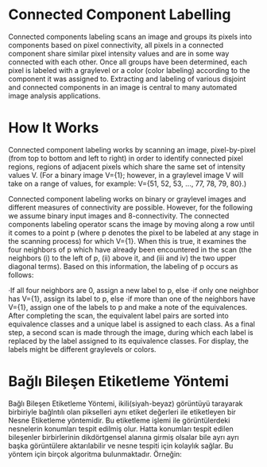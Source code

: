 # Connected Component Labelling

Connected components labeling scans an image and groups its pixels into components based on pixel connectivity, all pixels in a connected component share similar pixel intensity values and are in some way connected with each other. Once all groups have been determined, each pixel is labeled with a graylevel or a color (color labeling) according to the component it was assigned to.
Extracting and labeling of various disjoint and connected components in an image is central to many automated image analysis applications.

# How It Works

Connected component labeling works by scanning an image, pixel-by-pixel (from top to bottom and left to right) in order to identify connected pixel regions, regions of adjacent pixels which share the same set of intensity values V. (For a binary image V={1}; however, in a graylevel image V will take on a range of values, for example: V={51, 52, 53, ..., 77, 78, 79, 80}.)

Connected component labeling works on binary or graylevel images and different measures of connectivity are possible. However, for the following we assume binary input images and 8-connectivity. The connected components labeling operator scans the image by moving along a row until it comes to a point p (where p denotes the pixel to be labeled at any stage in the scanning process) for which V={1}. When this is true, it examines the four neighbors of p which have already been encountered in the scan (the neighbors (i) to the left of p, (ii) above it, and (iii and iv) the two upper diagonal terms). Based on this information, the labeling of p occurs as follows:

·If all four neighbors are 0, assign a new label to p, else
·if only one neighbor has V={1}, assign its label to p, else
·if more than one of the neighbors have V={1}, assign one of the labels to p and make a note of the equivalences.
After completing the scan, the equivalent label pairs are sorted into equivalence classes and a unique label is assigned to each class. As a final step, a second scan is made through the image, during which each label is replaced by the label assigned to its equivalence classes. For display, the labels might be different graylevels or colors.

# Bağlı Bileşen Etiketleme Yöntemi
Bağlı Bileşen Etiketleme Yöntemi, ikili(siyah-beyaz) görüntüyü tarayarak birbiriyle bağlntılı olan pikselleri aynı etiket değerleri ile etiketleyen bir Nesne Etiketleme yöntemidir. Bu etiketleme işlemi ile görüntülerdeki nesnelerin konumları tespit edilmiş olur. Hatta konumları tespit edilen bileşenler birbirlerinin 
dikdörtgensel alanına girmiş olsalar bile ayrı ayrı başka görüntülere aktarılabilir ve nesne tespiti için kolaylık sağlar. Bu yöntem için birçok algoritma bulunmaktadır. Örneğin: 
